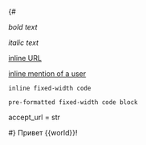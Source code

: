 {#


*bold text*

_italic text_

[inline URL](http://www.example.com/)

[inline mention of a user](tg://user?id=123456789)

`inline fixed-width code`

```block_language
pre-formatted fixed-width code block
``` 

accept_url = str


#}
Привет {{world}}!